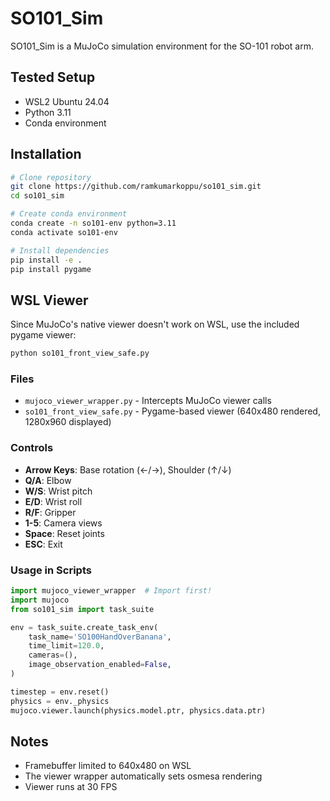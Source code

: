 # SO101_Sim

SO101_Sim is a MuJoCo simulation environment for the SO-101 robot arm.

## Tested Setup

- WSL2 Ubuntu 24.04
- Python 3.11
- Conda environment

## Installation

```bash
# Clone repository
git clone https://github.com/ramkumarkoppu/so101_sim.git
cd so101_sim

# Create conda environment
conda create -n so101-env python=3.11
conda activate so101-env

# Install dependencies
pip install -e .
pip install pygame
```

## WSL Viewer

Since MuJoCo's native viewer doesn't work on WSL, use the included pygame viewer:

```bash
python so101_front_view_safe.py
```

### Files
- `mujoco_viewer_wrapper.py` - Intercepts MuJoCo viewer calls
- `so101_front_view_safe.py` - Pygame-based viewer (640x480 rendered, 1280x960 displayed)

### Controls
- **Arrow Keys**: Base rotation (←/→), Shoulder (↑/↓)
- **Q/A**: Elbow
- **W/S**: Wrist pitch
- **E/D**: Wrist roll
- **R/F**: Gripper
- **1-5**: Camera views
- **Space**: Reset joints
- **ESC**: Exit

### Usage in Scripts

```python
import mujoco_viewer_wrapper  # Import first!
import mujoco
from so101_sim import task_suite

env = task_suite.create_task_env(
    task_name='SO100HandOverBanana',
    time_limit=120.0,
    cameras=(),
    image_observation_enabled=False,
)

timestep = env.reset()
physics = env._physics
mujoco.viewer.launch(physics.model.ptr, physics.data.ptr)
```

## Notes

- Framebuffer limited to 640x480 on WSL
- The viewer wrapper automatically sets osmesa rendering
- Viewer runs at 30 FPS